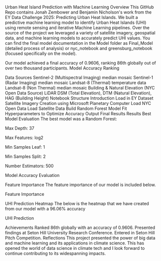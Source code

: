 Urban Heat Island Prediction with Machine Learning
Overview
This GitHub Repo contains Jonah Zembower and Benjamin Nicholson's work from the EY Data Challenge 2025: Predicting Urban Heat Islands. We built a predictive machine learning model to identify Urban Heat Islands (UHI) using remote sensing and iterative Machine Learning pipelines. Over the source of the project we leveraged a variety of satellite imagery, geospatial data, and machine learning models to accurately predict UHI values. You can find the final model documentation in the Model folder as Final_Model (detailed process of analysis) or nyc_notebook and greensburg_notebook (focused specifically on the model).

Our model achieved a final accuracy of 0.9606, ranking 86th globally out of over two thousand participants. Model Accuracy Ranking

Data Sources
Sentinel-2 (Multispectral Imaging) median mosaic
Sentinel-1 (Radar Imaging) median mosaic
Landsat-8 (Thermal) temperature data
Landsat-8 (Non Thermal) median mosaic
Building & Natural Elevation (NYC Open Data Source)
LiDAR DSM (Total Elevation), DTM (Natural Elevation), HAG (Building Height)
Notebook Structure
Introduction
Load in EY Dataset
Satellite Imagery Creation using Microsoft Planetary Computer
Load NYC Open Data
Load Satellite Data
Build Random Forest Model
Fit Hyperparameters to Optimize Accuracy
Output Final Results
Results
Best Model Evaluation
The best model was a Random Forest:

Max Depth: 37

Max Features: log2

Min Samples Leaf: 1

Min Samples Split: 2

Number Estimators: 500

Model Accuracy Evaluation

Feature Importance
The feature importance of our model is included below.

Feature Importance

UHI Prediction Heatmap
The below is the heatmap that we have created from our model with a 96.06% accuracy

UHI Prediction

Achievements
Ranked 86th globally with an accuracy of 0.9606.
Presented findings at Seton Hill University Research Conference.
Entered in Seton Hill Pitch Competition.
Reflections
This project presented the power of big data and machine learning and its applications in climate science. This has opened the world of data science in climate tech and I look forward to continue contributing to its widespanning impacts.
